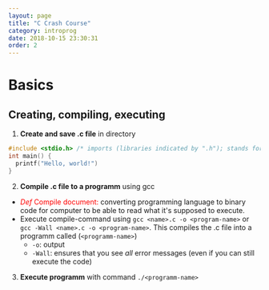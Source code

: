 ```yaml
---
layout: page
title: "C Crash Course"
category: introprog
date: 2018-10-15 23:30:31
order: 2
---
```


# Basics

## Creating, compiling, executing

1. **Create and save .c file** in directory
  ```cpp
  #include <stdio.h> /* imports (libraries indicated by ".h"); stands for "standart input output" ("ea" Eingabe/Ausgabe auf Deutsch) */
  int main() {
    printf("Hello, world!")
  }
  ```

2. **Compile .c file to a programm** using gcc
- <span style="color:red">*_Def_* Compile document:</span> converting programming language to binary code for computer to be able to read what it's supposed to execute.
- Execute compile-command using `gcc <name>.c -o <program-name>` or `gcc -Wall <name>.c -o <program-name>`. This compiles the .c file into a programm called (`<programm-name>`)
  - `-o`: output
  - `-Wall`: ensures that you see *all* error messages (even if you can still execute the code)

3. **Execute programm** with command `./<programm-name>`
